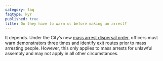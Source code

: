 ```yaml
---
category: faq
faqtype: kyr
published: true
title: Do they have to warn us before making an arrest?
---
```

It depends. Under the City’s new [mass arrest dispersal order](http://www.acluohio.org/wp-content/uploads/2016/06/CDP-RevisedDispersalOrder-2015_0827.pdf), officers must warn demonstrators three times and identify exit routes prior to mass arresting people. However, this only applies to mass arrests for unlawful assembly and may not apply in all other circumstances.
